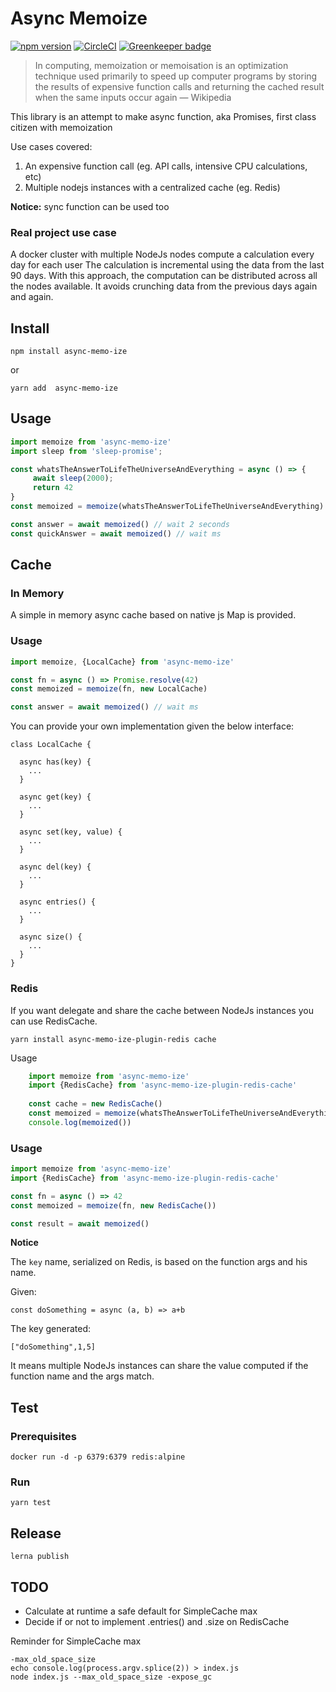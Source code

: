 # Async Memoize
[![npm version](https://badge.fury.io/js/async-memo-ize.svg)](https://badge.fury.io/js/async-memo-ize) [![CircleCI](https://circleci.com/gh/aboutlo/async-memo-ize/tree/master.svg?style=shield)](https://circleci.com/gh/aboutlo/async-memo-ize/tree/master) [![Greenkeeper badge](https://badges.greenkeeper.io/aboutlo/async-memo-ize.svg)](https://greenkeeper.io/)

> In computing, memoization or memoisation is an optimization technique used primarily to speed up computer programs by storing the results of expensive function calls and returning the cached result when the same inputs occur again
> — Wikipedia

This library is an attempt to make async function, aka Promises, first class citizen with memoization

Use cases covered:
1) An expensive function call (eg. API calls, intensive CPU calculations, etc) 
2) Multiple nodejs instances with a centralized cache (eg. Redis)

**Notice:** sync function can be used too

### Real project use case 

A docker cluster with multiple NodeJs nodes compute a calculation every day for each user 
The calculation is incremental using the data from the last 90 days. 
With this approach, the computation can be distributed across all the nodes available. 
It avoids crunching data from the previous days again and again.  
 
## Install

    npm install async-memo-ize

or

    yarn add  async-memo-ize

## Usage

```js
import memoize from 'async-memo-ize'
import sleep from 'sleep-promise';

const whatsTheAnswerToLifeTheUniverseAndEverything = async () => {
     await sleep(2000);
     return 42
}
const memoized = memoize(whatsTheAnswerToLifeTheUniverseAndEverything)

const answer = await memoized() // wait 2 seconds 
const quickAnswer = await memoized() // wait ms  
```

## Cache

### In Memory

A simple in memory async cache based on native js Map is provided.

### Usage

```js
import memoize, {LocalCache} from 'async-memo-ize'

const fn = async () => Promise.resolve(42)
const memoized = memoize(fn, new LocalCache)

const answer = await memoized() // wait ms  
```

You can provide your own implementation given the below interface:

```
class LocalCache {

  async has(key) {
    ...
  }

  async get(key) {
    ...
  }

  async set(key, value) {
    ...
  }

  async del(key) {
    ...
  }

  async entries() {
    ...
  }

  async size() {
    ...
  }
}
```

### Redis
If you want delegate and share the cache between NodeJs instances you can use RedisCache.

    yarn install async-memo-ize-plugin-redis cache 

Usage

```js
    import memoize from 'async-memo-ize'
    import {RedisCache} from 'async-memo-ize-plugin-redis-cache'
    
    const cache = new RedisCache()
    const memoized = memoize(whatsTheAnswerToLifeTheUniverseAndEverything, cache)
    console.log(memoized())
```

### Usage
```js
import memoize from 'async-memo-ize'
import {RedisCache} from 'async-memo-ize-plugin-redis-cache'

const fn = async () => 42
const memoized = memoize(fn, new RedisCache())

const result = await memoized()
```
**Notice**
 
The `key` name, serialized on Redis, is based on the function args and his name. 

Given:
```
const doSomething = async (a, b) => a+b

```
The key generated:

```
["doSomething",1,5]
```

It means multiple NodeJs instances can share the value computed if the function name and the args match.  

## Test

### Prerequisites

    docker run -d -p 6379:6379 redis:alpine  

### Run

    yarn test

## Release

    lerna publish


## TODO
- Calculate at runtime a safe default for SimpleCache max
- Decide if or not to implement .entries() and .size on RedisCache 

Reminder for SimpleCache max

    -max_old_space_size
    echo console.log(process.argv.splice(2)) > index.js
    node index.js --max_old_space_size -expose_gc
